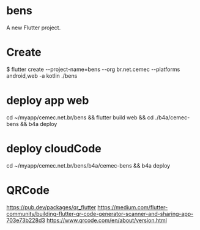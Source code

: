 # bens

A new Flutter project.

# Create
 $ flutter create --project-name=bens --org br.net.cemec --platforms android,web -a kotlin ./bens

# deploy app web
cd ~/myapp/cemec.net.br/bens && flutter build web && cd ./b4a/cemec-bens && b4a deploy

# deploy cloudCode
cd ~/myapp/cemec.net.br/bens/b4a/cemec-bens && b4a deploy


# QRCode
https://pub.dev/packages/qr_flutter
https://medium.com/flutter-community/building-flutter-qr-code-generator-scanner-and-sharing-app-703e73b228d3
https://www.qrcode.com/en/about/version.html